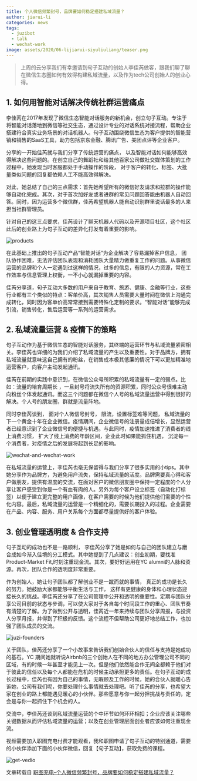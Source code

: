 ```yaml
---
title: 个人微信频繁封号，品牌要如何稳定搭建私域流量？
author: jiarui-li
categories: news
tags:
  - juzibot
  - talk
  - wechat-work
image: assets/2020/06-lijiarui-siyuliuliang/teaser.png
---
```

> 上周的云分享我们有幸邀请到句子互动的创始人李佳芮做客，跟我们聊了聊在微信生态圈如何有效得构建私域流量，以及作为tech公司创始人的创业心得。

## 1. 如何用智能对话解决传统社群运营痛点

李佳芮在2017年发现了微信生态智能对话服务的新机会，创立句子互动。专注于将智能对话落地到微信等社交生态，通过设计专业的对话系统对接流程，帮助企业搭建符合真实业务场景的对话机器人。句子互动围绕微信生态为客户提供的智能营销和销售的SaaS工具，助力包括京东金融、腾讯广告、美团点评等企业客户。

分享的一开始佳芮就与我们分享了传统运营的痛点， 以及智能对话如何能够高效得解决这些问题的。在创立自己的舞蹈社和给其他百家公司做社交媒体策划的工作过程中，她发现当时客服都处于手动操作的阶段， 对于客户的转化、标签、大批量类似问题的回复都依赖人工不能高效得解决。

对此，她总结了自己的三点需求：首先她希望所有的微信好友请求和拉群的操作能够自动化完成。其次，对于首次加好友或者进群的常见问题回答能由机器人自动回答。同时，因为运营多个微信群，佳芮希望机器人能自动识别群里说话最多的人来担当社群管理员。

针对自己的这三点要求，佳芮设计了聊天机器人代码以及开源项目社区，这个社区此后的创业路上为句子互动的差异化打发有着重要的影响。

![products](/assets/2020/06-lijiarui-siyuliuliang/products.jpg)

在此基础上推出的句子互动产品“智能对话”为企业解决了容易漏掉客户信息， 团队协作困难，无法评估团队表现和消耗团队大量精力做重复工作的问题。从事微信运营的品牌和个人一定遇到过这样的情况，过多的信息，有限的人力资源，常在工作效率与信息管理上权衡，一不小心就漏掉重要的内容。

佳芮分享道，句子互动大多数的用户来自于教育、旅游、健康、金融等行业，这些行业都有三个类似的特点：客单价高，其次销售人员需要大量时间在微信上沟通完成转化，同时因为客单价高常常接到需要特殊化定制的要求。“智能对话”能够完成引流，销售转化，售后运营等一系列的运营需求。

## 2. 私域流量运营 & 疫情下的策略

句子互动作为基于微信生态的智能对话服务，其终端的运营环节与私域流量紧密相关。李佳芮也详细的为我们介绍了私域流量的产生以及重要性。对于品牌方，拥有私域流量就意味这自己拥有的粉丝，在销售成本极其低廉的情况下可以更加精准地运营客户，向客户主动发起通讯。

佳芮在前期的实践中意识到，在微信公众号所积累的私域流量有一定的弱点。比如：流量的培育周期长 ，一旦封号将流失所有的资源积累，同时公众号很难主动向粉丝个体发起通讯。而这三个问题都在微信个人号的私域流量运营中得到很好的解决。个人号的朋友圈，群就是流量阵地。

同时李佳芮谈到， 面对个人微信号封号， 限流，设置标签难等问题， 私域流量的下一个黄金十年在企业微信。疫情期间，企业微信号的注册量成倍增长，显然运营者已经意识到了企业微信号的便捷与机遇。与此同时，疫情加速推进了消费者的线上消费习惯， 扩大了线上消费的年龄区间，企业此时如果能抓住机遇， 沉淀每一个消费者，对疫情之后的发展将起到长足的影响。

![wechat-and-wechat-work](/assets/2020/06-lijiarui-siyuliuliang/wechat-and-wechat-work.png)

在私域流量的运营上，李佳芮也毫无保留得与我们分享了很多实用的小tips。其中她分享作为品牌方，为避免用户流失，保持私域流量的活度。品牌需要真心得和客户做朋友，提供有温度的交流，在面对客户的微信朋友圈中保持一定程度的个人分享让客户感受到你是一个有血有肉的人。另外为每个客户设立标签（自动化打标签）以便于建立更完整的用户画像，在客户需要的时候为他们提供他们需要的个性化内容。最后，私域流量的运营是一个精细化的，需要长期投入的过程。企业需要在产品、内容、服务、用户关系每个方面都尽量提供好的客户体验。

## 3. 创业管理透明度 & 合作支持

句子互动的成功也不是一路顺利， 李佳芮分享了她是如何与自己的团队建立与磨合成如今渐入佳境的分工模式。其中她提到了几点建议：创业初期，要找准Product-Market Fit,时刻注重现金流。其次，要好好运用在YC alumni的人脉和资源。再次，团队合作的透明度非常重要。

作为创始人，她让句子团队都了解创业不是一蹴而就的事情， 真正的成功是长久的努力。她鼓励大家都能够平衡生活与工作， 这样有更健康的身体和心理状态迎接长久的挑战。李佳芮还分享了在公司管理中公开和透明的重要性。定期与团队分享公司目前的状态与步调，可以使大家对于各自每个时间段工作的重心、团队节奏有清楚的了解。为了做到公开与透明，佳芮近一年来持续与团队分享周报，与投资人分享月报，并得到了积极的反馈。这个流程不但帮助公司更好地总结工作，也加强了团队成员的交流。

![juzi-founders](/assets/2020/06-lijiarui-siyuliuliang/juzi-founders.png)

关于团队，佳芮还分享了一个小故事来告诉我们创始合伙人的信任与支持是她成功的基石。YC 期间她就听说Airbnb的三个创始人在不同的地方办公管理公司不同的区域，有的时候一年甚至才能见上一次。但是他们依然能合作无间全都赖于他们对于彼此的信任以及每个人都能在危机的时候主动承担更多的责任。在句子互动的成长过程中，佳芮也有因为自己的事情，无暇顾及工作的时候，她的合伙人就暖心告诉她，公司有我们呢，你要处理什么事情就去处理吧。听了佳芮的分享，也希望大家在创业的路上都能遇见暖心的小伙伴。那些愿意与你一起分担挑战与责任的，定会是与你一起抓住下个机会的人。

交流中，李佳芮还谈到私域流量运营的个中环节如何环环相扣；企业应该关注哪些关键数据从而评估私域流量的运营；以及在创业管理层面创业者应该如何注重现金流。

视频需要加入职图充电付费才能观看，我和职图申请了句子互动的特别通道，需要的小伙伴添加下面的小伙伴微信，回复【句子互动】，获取免费的课程。

![get-vedio](/assets/2020/06-lijiarui-siyuliuliang/get-vedio.jpg)

文章转载自 [职图充电-个人微信频繁封号，品牌要如何稳定搭建私域流量？](https://mp.weixin.qq.com/s/EDKx0R43tGUMv4IKf488Fw)
